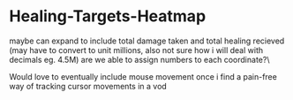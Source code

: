 # Healing-Targets-Heatmap

maybe can expand to include total damage taken and total healing recieved (may have to convert to unit millions, also not sure how i will deal with decimals eg. 4.5M)
are we able to assign numbers to each coordinate?\


Would love to eventually include mouse movement once i find a pain-free way of tracking cursor movements in a vod
